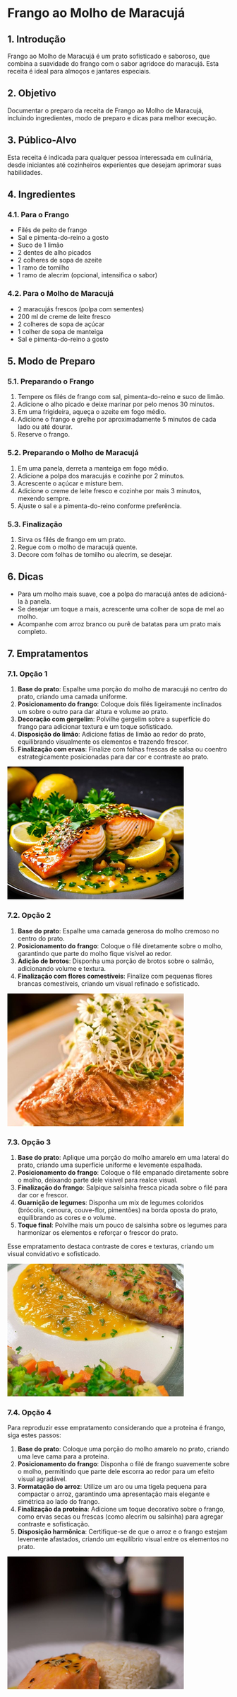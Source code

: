 # Frango ao Molho de Maracujá

## 1. Introdução
Frango ao Molho de Maracujá é um prato sofisticado e saboroso, que combina a suavidade do frango com o sabor agridoce do maracujá. Esta receita é ideal para almoços e jantares especiais.

## 2. Objetivo
Documentar o preparo da receita de Frango ao Molho de Maracujá, incluindo ingredientes, modo de preparo e dicas para melhor execução.

## 3. Público-Alvo
Esta receita é indicada para qualquer pessoa interessada em culinária, desde iniciantes até cozinheiros experientes que desejam aprimorar suas habilidades.

## 4. Ingredientes
### 4.1. Para o Frango
- Filés de peito de frango
- Sal e pimenta-do-reino a gosto
- Suco de 1 limão
- 2 dentes de alho picados
- 2 colheres de sopa de azeite
- 1 ramo de tomilho
- 1 ramo de alecrim (opcional, intensifica o sabor)

### 4.2. Para o Molho de Maracujá
- 2 maracujás frescos (polpa com sementes)
- 200 ml de creme de leite fresco
- 2 colheres de sopa de açúcar
- 1 colher de sopa de manteiga
- Sal e pimenta-do-reino a gosto

## 5. Modo de Preparo
### 5.1. Preparando o Frango
1. Tempere os filés de frango com sal, pimenta-do-reino e suco de limão.
2. Adicione o alho picado e deixe marinar por pelo menos 30 minutos.
3. Em uma frigideira, aqueça o azeite em fogo médio.
4. Adicione o frango e grelhe por aproximadamente 5 minutos de cada lado ou até dourar.
5. Reserve o frango.

### 5.2. Preparando o Molho de Maracujá
1. Em uma panela, derreta a manteiga em fogo médio.
2. Adicione a polpa dos maracujás e cozinhe por 2 minutos.
3. Acrescente o açúcar e misture bem.
4. Adicione o creme de leite fresco e cozinhe por mais 3 minutos, mexendo sempre.
5. Ajuste o sal e a pimenta-do-reino conforme preferência.

### 5.3. Finalização
1. Sirva os filés de frango em um prato.
2. Regue com o molho de maracujá quente.
3. Decore com folhas de tomilho ou alecrim, se desejar.

## 6. Dicas
- Para um molho mais suave, coe a polpa do maracujá antes de adicioná-la à panela.
- Se desejar um toque a mais, acrescente uma colher de sopa de mel ao molho.
- Acompanhe com arroz branco ou purê de batatas para um prato mais completo.

## 7. Empratamentos

### 7.1. Opção 1

1. **Base do prato**: Espalhe uma porção do molho de maracujá no centro do prato, criando uma camada uniforme.  
2. **Posicionamento do frango**: Coloque dois filés ligeiramente inclinados um sobre o outro para dar altura e volume ao prato.  
3. **Decoração com gergelim**: Polvilhe gergelim sobre a superfície do frango para adicionar textura e um toque sofisticado.  
4. **Disposição do limão**: Adicione fatias de limão ao redor do prato, equilibrando visualmente os elementos e trazendo frescor.  
5. **Finalização com ervas**: Finalize com folhas frescas de salsa ou coentro estrategicamente posicionadas para dar cor e contraste ao prato.  

![alt text](../../assets/img_resized/empratamento-frango-maracuja.png)

### 7.2. Opção 2

1. **Base do prato**: Espalhe uma camada generosa do molho cremoso no centro do prato.  
2. **Posicionamento do frango**: Coloque o filé diretamente sobre o molho, garantindo que parte do molho fique visível ao redor.  
3. **Adição de brotos**: Disponha uma porção de brotos sobre o salmão, adicionando volume e textura.  
4. **Finalização com flores comestíveis**: Finalize com pequenas flores brancas comestíveis, criando um visual refinado e sofisticado.  


![alt text](../../assets/img_resized/empratamento-frango-maracuja-2.png)

### 7.3. Opção 3

1. **Base do prato**: Aplique uma porção do molho amarelo em uma lateral do prato, criando uma superfície uniforme e levemente espalhada.  
2. **Posicionamento do frango**: Coloque o filé empanado diretamente sobre o molho, deixando parte dele visível para realce visual.  
3. **Finalização do frango**: Salpique salsinha fresca picada sobre o filé para dar cor e frescor.  
4. **Guarnição de legumes**: Disponha um mix de legumes coloridos (brócolis, cenoura, couve-flor, pimentões) na borda oposta do prato, equilibrando as cores e o volume.  
5. **Toque final**: Polvilhe mais um pouco de salsinha sobre os legumes para harmonizar os elementos e reforçar o frescor do prato.  

Esse empratamento destaca contraste de cores e texturas, criando um visual convidativo e sofisticado.

![alt text](../../assets/img_resized/empratamento-frango-maracuja-3.png)

### 7.4. Opção 4

Para reproduzir esse empratamento considerando que a proteína é frango, siga estes passos:  

1. **Base do prato**: Coloque uma porção do molho amarelo no prato, criando uma leve cama para a proteína.  
2. **Posicionamento do frango**: Disponha o filé de frango suavemente sobre o molho, permitindo que parte dele escorra ao redor para um efeito visual agradável.  
3. **Formatação do arroz**: Utilize um aro ou uma tigela pequena para compactar o arroz, garantindo uma apresentação mais elegante e simétrica ao lado do frango.  
4. **Finalização da proteína**: Adicione um toque decorativo sobre o frango, como ervas secas ou frescas (como alecrim ou salsinha) para agregar contraste e sofisticação.  
5. **Disposição harmônica**: Certifique-se de que o arroz e o frango estejam levemente afastados, criando um equilíbrio visual entre os elementos no prato.  

![alt text](../../assets/img_resized/empratamento-frango-maracuja-4.png)
